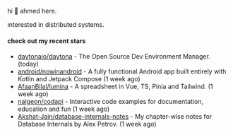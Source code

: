 hi 👋 ahmed here.

interested in distributed systems.

#### check out my recent stars

- [daytonaio/daytona](https://github.com/daytonaio/daytona) - The Open Source Dev Environment Manager. (today)
- [android/nowinandroid](https://github.com/android/nowinandroid) - A fully functional Android app built entirely with Kotlin and Jetpack Compose (1 week ago)
- [AfaanBilal/lumina](https://github.com/AfaanBilal/lumina) - A spreadsheet in Vue, TS, Pinia and Tailwind. (1 week ago)
- [nalgeon/codapi](https://github.com/nalgeon/codapi) - Interactive code examples for documentation, education and fun (1 week ago)
- [Akshat-Jain/database-internals-notes](https://github.com/Akshat-Jain/database-internals-notes) - My chapter-wise notes for Database Internals by Alex Petrov. (1 week ago)

